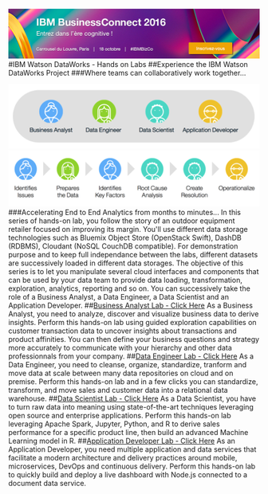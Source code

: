 [<img src="./media/IBMBizCo.jpg">](http://www.ibm.com/fr/businessconnect/)
#IBM Watson DataWorks - Hands on Labs
##Experience the IBM Watson DataWorks Project
###Where teams can collaboratively work together...

[<img src="./media/team.png">](https://github.com/hatv/dataworks/)
[<img src="./media/workflow.png">](https://github.com/hatv/dataworks/)
###Accelerating End to End Analytics from months to minutes...
In this series of hands-on lab, you follow the story of an outdoor equipment retailer focused on improving its margin.
You'll use different data storage technologies such as Bluemix Object Store (OpenStack Swift), DashDB (RDBMS), Cloudant (NoSQL CouchDB compatible).
For demonstration purpose and to keep full independance between the labs, different datasets are successively loaded in different data storages.
The objective of this series is to let you manipulate several cloud interfaces and components that can be used by your data team to provide data loading, transformation, exploration, analytics, reporting and so on.
You can successively take the role of a Business Analyst, a Data Engineer, a Data Scientist and an Application Developer.
##[Business Analyst Lab - Click Here](./1.businessanalyst/)
As a Business Analyst, you need to analyze, discover and visualize business data to derive insights.
Perform this hands-on lab using guided exploration capabilities on customer transaction data to uncover insights about transactions and product affinities. You can then define your business questions and strategy more accurately to communicate with your hierarchy and other data professionnals from your company.
##[Data Engineer Lab - Click Here](./2.dataengineer/)
As a Data Engineer, you need to cleanse, organize, standardize, tranform and move data at scale between many data repositories on cloud and on premise.
Perform this hands-on lab and in a few clicks you can standardize, transform, and move sales and customer data into a relational data warehouse.
##[Data Scientist Lab - Click Here](./3.datascientist/)
As a Data Scientist, you have to turn raw data into meaning using state-of-the-art techniques leveraging open source and enterprise applications. Perform this hands-on lab leveraging Apache Spark, Jupyter, Python, and R to derive sales performance for a specific product line, then build an advanced Machine Learning model in R.
##[Application Developer Lab - Click Here](./4.applicationdeveloper/)
As an Application Developer, you need multiple application and data services that facilitate a modern architecture and delivery practices around mobile, microservices, DevOps and continuous delivery. Perform this hands-on lab to quickly build and deploy a live dashboard with Node.js connected to a document data service.


